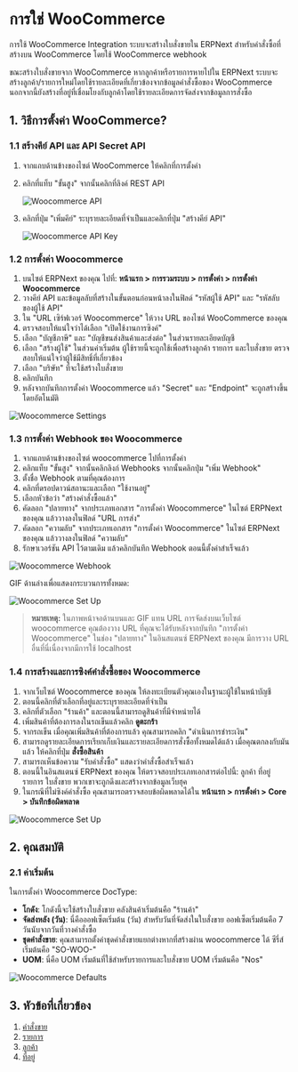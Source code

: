 <!-- add-breadcrumbs -->
# การใช่ WooCommerce

การใช้ WooCommerce Integration ระบบจะสร้างใบสั่งขายใน ERPNext สำหรับคำสั่งซื้อที่สร้างบน WooCommerce โดยใช้ WooCommerce webhook

ขณะสร้างใบสั่งขายจาก WooCommerce หากลูกค้าหรือรายการหายไปใน ERPNext ระบบจะสร้างลูกค้า/รายการใหม่โดยใช้รายละเอียดที่เกี่ยวข้องจากข้อมูลคำสั่งซื้อของ WooCommerce นอกจากนี้ยังสร้างที่อยู่ที่เชื่อมโยงกับลูกค้าโดยใช้รายละเอียดการจัดส่งจากข้อมูลการสั่งซื้อ

## 1. วิธีการตั้งค่า WooCommerce?

### 1.1 สร้างคีย์ API และ API Secret API

1. จากแถบด้านข้างของไซต์ WooCommerce ให้คลิกที่การตั้งค่า
2. คลิกที่แท็บ "ขั้นสูง" จากนั้นคลิกที่ลิงค์ REST API

    ![Woocommerce API](/docs/assets/img/erpnext_integrations/wc-add-key.png)

3. คลิกที่ปุ่ม "เพิ่มคีย์" ระบุรายละเอียดที่จำเป็นและคลิกที่ปุ่ม "สร้างคีย์ API"

    ![Woocommerce API Key](/docs/assets/img/erpnext_integrations/wc-generate-keys.png)

### 1.2 การตั้งค่า Woocommerce

1. บนไซต์ ERPNext ของคุณ ไปที่: **หน้าแรก > การรวมระบบ > การตั้งค่า > การตั้งค่า Woocommerce**
2. วางคีย์ API และข้อมูลลับที่สร้างในขั้นตอนก่อนหน้าลงในฟิลด์ "รหัสผู้ใช้ API" และ "รหัสลับของผู้ใช้ API"
3. ใน "URL เซิร์ฟเวอร์ Woocommerce" ให้วาง URL ของไซต์ WooCommerce ของคุณ
4. ตรวจสอบให้แน่ใจว่าได้เลือก "เปิดใช้งานการซิงค์"
5. เลือก "บัญชีภาษี" และ "บัญชีขนส่งสินค้าและส่งต่อ" ในส่วนรายละเอียดบัญชี
6. เลือก "สร้างผู้ใช้" ในส่วนค่าเริ่มต้น ผู้ใช้รายนี้จะถูกใช้เพื่อสร้างลูกค้า รายการ และใบสั่งขาย ตรวจสอบให้แน่ใจว่าผู้ใช้มีสิทธิ์ที่เกี่ยวข้อง
7. เลือก "บริษัท" ที่จะใช้สร้างใบสั่งขาย
8. คลิกบันทึก
9. หลังจากบันทึกการตั้งค่า Woocommerce แล้ว "Secret" และ "Endpoint" จะถูกสร้างขึ้นโดยอัตโนมัติ

![Woocommerce Settings](/docs/assets/img/erpnext_integrations/woocommerce-settings.png)

### 1.3 การตั้งค่า Webhook ของ Woocommerce

1. จากแถบด้านข้างของไซต์ woocommerce ไปที่การตั้งค่า
2. คลิกแท็บ "ขั้นสูง" จากนั้นคลิกลิงก์ Webhooks จากนั้นคลิกปุ่ม "เพิ่ม Webhook"
3. ตั้งชื่อ Webhook ตามที่คุณต้องการ
4. คลิกที่ดรอปดาวน์สถานะและเลือก "ใช้งานอยู่"
5. เลือกหัวข้อว่า "สร้างคำสั่งซื้อแล้ว"
6. คัดลอก "ปลายทาง" จากประเภทเอกสาร "การตั้งค่า Woocommerce" ในไซต์ ERPNext ของคุณ แล้ววางลงในฟิลด์ "URL การส่ง"
7. คัดลอก "ความลับ" จากประเภทเอกสาร "การตั้งค่า Woocommerce" ในไซต์ ERPNext ของคุณ แล้ววางลงในฟิลด์ "ความลับ"
8. รักษาเวอร์ชัน API ไว้ตามเดิม แล้วคลิกบันทึก Webhook ตอนนี้ตั้งค่าสำเร็จแล้ว

![Woocommerce Webhook](/docs/assets/img/erpnext_integrations/wc-webhook.png)

GIF ด้านล่างเพื่อแสดงกระบวนการทั้งหมด:

![Woocommerce Set Up](/docs/assets/img/erpnext_integrations/woocommerce-setup.gif)

> **หมายเหตุ:** ในภาพหน้าจอด้านบนและ GIF แทน URL การจัดส่งบนเว็บไซต์ woocommerce คุณต้องวาง URL ที่คุณจะได้รับหลังจากบันทึก "การตั้งค่า Woocommerce" ในช่อง "ปลายทาง" ในอินสแตนซ์ ERPNext ของคุณ มีการวาง URL อื่นที่นี่เนื่องจากมีการใช้ localhost

### 1.4 การสร้างและการซิงค์คำสั่งซื้อของ Woocommerce

1. จากเว็บไซต์ Woocommerce ของคุณ ให้ลงทะเบียนตัวคุณเองในฐานะผู้ใช้ในหน้าบัญชี
2. ตอนนี้คลิกที่ตัวเลือกที่อยู่และระบุรายละเอียดที่จำเป็น
3. คลิกที่ตัวเลือก "ร้านค้า" และตอนนี้สามารถดูสินค้าที่มีจำหน่ายได้
4. เพิ่มสินค้าที่ต้องการลงในรถเข็นแล้วคลิก **ดูตะกร้า**
5. จากรถเข็น เมื่อคุณเพิ่มสินค้าที่ต้องการแล้ว คุณสามารถคลิก "ดำเนินการชำระเงิน"
6. สามารถดูรายละเอียดการเรียกเก็บเงินและรายละเอียดการสั่งซื้อทั้งหมดได้แล้ว เมื่อคุณตกลงกับมันแล้ว ให้คลิกที่ปุ่ม **สั่งซื้อสินค้า**
7. สามารถเห็นข้อความ "รับคำสั่งซื้อ" แสดงว่าคำสั่งซื้อสำเร็จแล้ว
8. ตอนนี้ในอินสแตนซ์ ERPNext ของคุณ ให้ตรวจสอบประเภทเอกสารต่อไปนี้: ลูกค้า ที่อยู่ รายการ ใบสั่งขาย พวกเขาจะถูกดึงและสร้างจากข้อมูลเว็บฮุค
9. ในกรณีที่ไม่ซิงค์คำสั่งซื้อ คุณสามารถตรวจสอบข้อผิดพลาดได้ใน **หน้าแรก > การตั้งค่า > Core > บันทึกข้อผิดพลาด**

![Woocommerce Set Up](/docs/assets/img/erpnext_integrations/woocommerce-order.gif)

## 2. คุณสมบัติ

### 2.1 ค่าเริ่มต้น

ในการตั้งค่า Woocommerce DocType:

- **โกดัง**: โกดังนี้จะใช้สร้างใบสั่งขาย คลังสินค้าเริ่มต้นคือ "ร้านค้า"
- **จัดส่งหลัง (วัน)**: นี่คือออฟเซ็ตเริ่มต้น (วัน) สำหรับวันที่จัดส่งในใบสั่งขาย ออฟเซ็ตเริ่มต้นคือ 7 วันนับจากวันที่วางคำสั่งซื้อ
- **ชุดคำสั่งขาย**: คุณสามารถตั้งค่าชุดคำสั่งขายแยกต่างหากที่สร้างผ่าน woocommerce ได้ ซีรี่ส์เริ่มต้นคือ "SO-WOO-"
- **UOM**: นี่คือ UOM เริ่มต้นที่ใช้สำหรับรายการและใบสั่งขาย UOM เริ่มต้นคือ "Nos"

![Woocommerce Defaults](/docs/assets/img/erpnext_integrations/wc-defaults.png)

## 3. หัวข้อที่เกี่ยวข้อง
1. [คำสั่งขาย](/docs/user/manual/th/selling/sales-order)
2. [รายการ](/docs/user/manual/th/stock/item)
3. [ลูกค้า](/docs/user/manual/th/CRM/customer)
4. [ที่อยู่](/docs/user/manual/th/CRM/address)
